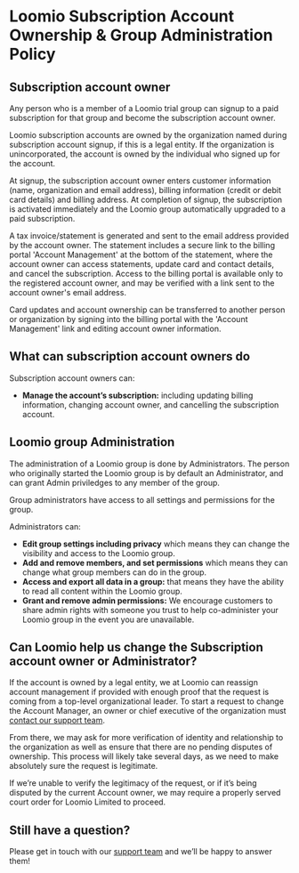 # Loomio Subscription Account Ownership & Group Administration Policy

## Subscription account owner

Any person who is a member of a Loomio trial group can signup to a paid subscription for that group and become the subscription account owner.  

Loomio subscription accounts are owned by the organization named during subscription account signup, if this is a legal entity. If the organization is unincorporated, the account is owned by the individual who signed up for the account.

At signup, the subscription account owner enters customer information (name, organization and email address), billing information (credit or debit card details) and billing address.  At completion of signup, the subscription is activated immediately and the Loomio group automatically upgraded to a paid subscription.  

A tax invoice/statement is generated and sent to the email address provided by the account owner. The statement includes a secure link to the billing portal 'Account Management' at the bottom of the statement, where the account owner can access statements, update card and contact details, and cancel the subscription.  Access to the billing portal is available only to the registered account owner, and may be verified with a link sent to the account owner's email address. 

Card updates and account ownership can be transferred to another person or organization by signing into the billing portal with the 'Account Management' link and editing account owner information.

## What can subscription account owners do

Subscription account owners can:

* **Manage the account’s subscription:** including updating billing information, changing account owner, and cancelling the subscription account.

## Loomio group Administration

The administration of a Loomio group is done by Administrators. The person who originally started the Loomio group is by default an Administrator, and can grant Admin  priviledges to any member of the group.

Group administrators have access to all settings and permissions for the group.

Administrators can:

* **Edit group settings including privacy** which means they can change the visibility and access to the Loomio group.
* **Add and remove members, and set permissions** which means they can change what group members can do in the group.
* **Access and export all data in a group:** that means they have the ability to read all content within the Loomio group.
* **Grant and remove admin permissions:** We encourage customers to share admin rights with someone you trust to help co-administer your Loomio group in the event you are unavailable.

## Can Loomio help us change the Subscription account owner or Administrator?

If the account is owned by a legal entity, we at Loomio can reassign account management if provided with enough proof that the request is coming from a top-level organizational leader. To start a request to change the Account Manager, an owner or chief executive of the organization must [contact our support team](mailto:contact@loomio.org).

From there, we may ask for more verification of identity and relationship to the organization as well as ensure that there are no pending disputes of ownership. This process will likely take several days, as we need to make absolutely sure the request is legitimate.

If we’re unable to verify the legitimacy of the request, or if it’s being disputed by the current Account owner, we may require a properly served court order for Loomio Limited to proceed.

## Still have a question?

Please get in touch with our [support team](mailto:contact@loomio.org) and we’ll be happy to answer them!
